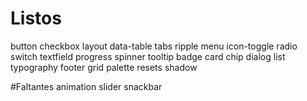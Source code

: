 # Listos
button
checkbox
layout
data-table
tabs
ripple
menu
icon-toggle
radio
switch
textfield
progress
spinner
tooltip
badge
card
chip
dialog
list
typography
footer
grid
palette
resets
shadow

#Faltantes
animation
slider
snackbar
